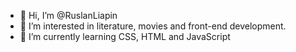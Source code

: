 - 👋 Hi, I’m @RuslanLiapin
- 👀 I’m interested in literature, movies and front-end development.
- 🌱 I’m currently learning CSS, HTML and JavaScript


<!---
RuslanLiapin/RuslanLiapin is a ✨ special ✨ repository because its `README.md` (this file) appears on your GitHub profile.
You can click the Preview link to take a look at your changes.
--->
